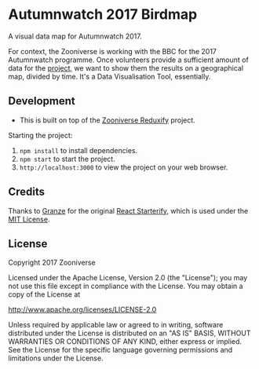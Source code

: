 # Autumnwatch 2017 Birdmap

A visual data map for Autumnwatch 2017.

For context, the Zooniverse is working with the BBC for the 2017 Autumnwatch
programme. Once volunteers provide a sufficient amount of data for the
[project,](https://www.zooniverse.org/projects/penguintom79/seabirdwatch) we
want to show them the results on a geographical map, divided by time. It's a
Data Visualisation Tool, essentially.

## Development

- This is built on top of the [Zooniverse Reduxify](https://github.com/zooniverse/zoo-reduxify) project.

Starting the project:

1. `npm install` to install dependencies.
2. `npm start` to start the project.
3. `http://localhost:3000` to view the project on your web browser.

## Credits

Thanks to [Granze](https://github.com/Granze) for the original [React Starterify](https://github.com/Granze/react-starterify), which is used under the [MIT License](http://opensource.org/licenses/MIT).

## License

Copyright 2017 Zooniverse

Licensed under the Apache License, Version 2.0 (the "License");
you may not use this file except in compliance with the License.
You may obtain a copy of the License at

   http://www.apache.org/licenses/LICENSE-2.0

Unless required by applicable law or agreed to in writing, software
distributed under the License is distributed on an "AS IS" BASIS,
WITHOUT WARRANTIES OR CONDITIONS OF ANY KIND, either express or implied.
See the License for the specific language governing permissions and
limitations under the License.

